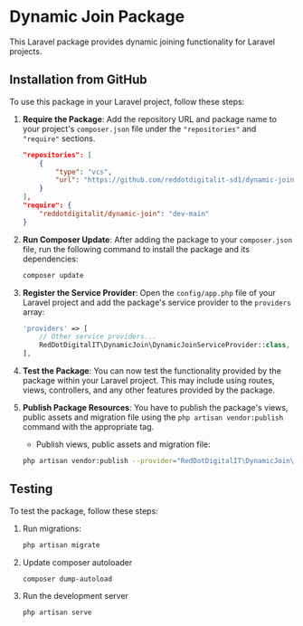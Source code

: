 # Dynamic Join Package

This Laravel package provides dynamic joining functionality for Laravel projects.

## Installation from GitHub

To use this package in your Laravel project, follow these steps:

1. **Require the Package**: Add the repository URL and package name to your project's `composer.json` file under the `"repositories"` and `"require"` sections.

    ```json
    "repositories": [
        {
            "type": "vcs",
            "url": "https://github.com/reddotdigitalit-sd1/dynamic-join-package"
        }
    ],
    "require": {
        "reddotdigitalit/dynamic-join": "dev-main"
    }
    ```

2. **Run Composer Update**: After adding the package to your `composer.json` file, run the following command to install the package and its dependencies:

    ```bash
    composer update
    ```

3. **Register the Service Provider**: Open the `config/app.php` file of your Laravel project and add the package's service provider to the `providers` array:

    ```php
    'providers' => [
        // Other service providers...
        RedDotDigitalIT\DynamicJoin\DynamicJoinServiceProvider::class,
    ],
    ```

4. **Test the Package**: You can now test the functionality provided by the package within your Laravel project. This may include using routes, views, controllers, and any other features provided by the package.

5. **Publish Package Resources**: You have to publish the package's views, public assets and migration file using the `php artisan vendor:publish` command with the appropriate tag.
      - Publish views, public assets and migration file:
      ```bash
      php artisan vendor:publish --provider="RedDotDigitalIT\DynamicJoin\DynamicJoinServiceProvider"
      ```
## Testing

To test the package, follow these steps:

1. Run migrations: 
   ```bash
   php artisan migrate
2. Update composer autoloader
   ```bash
   composer dump-autoload
3. Run the development server
   ```bash
   php artisan serve

